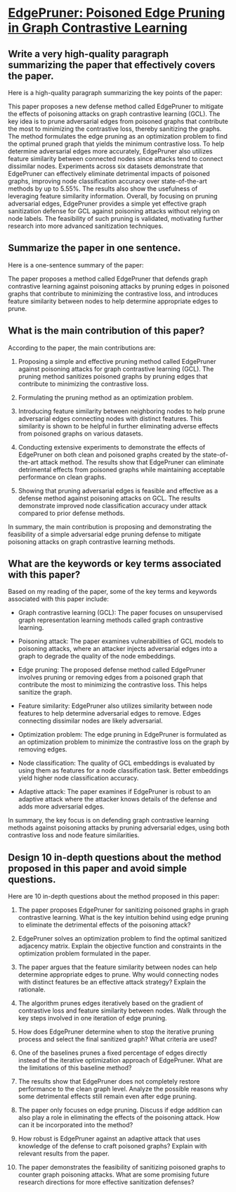 # [EdgePruner: Poisoned Edge Pruning in Graph Contrastive Learning](https://arxiv.org/abs/2312.07022)

## Write a very high-quality paragraph summarizing the paper that effectively covers the paper.

 Here is a high-quality paragraph summarizing the key points of the paper:

This paper proposes a new defense method called EdgePruner to mitigate the effects of poisoning attacks on graph contrastive learning (GCL). The key idea is to prune adversarial edges from poisoned graphs that contribute the most to minimizing the contrastive loss, thereby sanitizing the graphs. The method formulates the edge pruning as an optimization problem to find the optimal pruned graph that yields the minimum contrastive loss. To help determine adversarial edges more accurately, EdgePruner also utilizes feature similarity between connected nodes since attacks tend to connect dissimilar nodes. Experiments across six datasets demonstrate that EdgePruner can effectively eliminate detrimental impacts of poisoned graphs, improving node classification accuracy over state-of-the-art methods by up to 5.55%. The results also show the usefulness of leveraging feature similarity information. Overall, by focusing on pruning adversarial edges, EdgePruner provides a simple yet effective graph sanitization defense for GCL against poisoning attacks without relying on node labels. The feasibility of such pruning is validated, motivating further research into more advanced sanitization techniques.


## Summarize the paper in one sentence.

 Here is a one-sentence summary of the paper:

The paper proposes a method called EdgePruner that defends graph contrastive learning against poisoning attacks by pruning edges in poisoned graphs that contribute to minimizing the contrastive loss, and introduces feature similarity between nodes to help determine appropriate edges to prune.


## What is the main contribution of this paper?

 According to the paper, the main contributions are:

1. Proposing a simple and effective pruning method called EdgePruner against poisoning attacks for graph contrastive learning (GCL). The pruning method sanitizes poisoned graphs by pruning edges that contribute to minimizing the contrastive loss.

2. Formulating the pruning method as an optimization problem.

3. Introducing feature similarity between neighboring nodes to help prune adversarial edges connecting nodes with distinct features. This similarity is shown to be helpful in further eliminating adverse effects from poisoned graphs on various datasets.  

4. Conducting extensive experiments to demonstrate the effects of EdgePruner on both clean and poisoned graphs created by the state-of-the-art attack method. The results show that EdgePruner can eliminate detrimental effects from poisoned graphs while maintaining acceptable performance on clean graphs.

5. Showing that pruning adversarial edges is feasible and effective as a defense method against poisoning attacks on GCL. The results demonstrate improved node classification accuracy under attack compared to prior defense methods.

In summary, the main contribution is proposing and demonstrating the feasibility of a simple adversarial edge pruning defense to mitigate poisoning attacks on graph contrastive learning methods.


## What are the keywords or key terms associated with this paper?

 Based on my reading of the paper, some of the key terms and keywords associated with this paper include:

- Graph contrastive learning (GCL): The paper focuses on unsupervised graph representation learning methods called graph contrastive learning.

- Poisoning attack: The paper examines vulnerabilities of GCL models to poisoning attacks, where an attacker injects adversarial edges into a graph to degrade the quality of the node embeddings.

- Edge pruning: The proposed defense method called EdgePruner involves pruning or removing edges from a poisoned graph that contribute the most to minimizing the contrastive loss. This helps sanitize the graph.

- Feature similarity: EdgePruner also utilizes similarity between node features to help determine adversarial edges to remove. Edges connecting dissimilar nodes are likely adversarial.

- Optimization problem: The edge pruning in EdgePruner is formulated as an optimization problem to minimize the contrastive loss on the graph by removing edges.

- Node classification: The quality of GCL embeddings is evaluated by using them as features for a node classification task. Better embeddings yield higher node classification accuracy.

- Adaptive attack: The paper examines if EdgePruner is robust to an adaptive attack where the attacker knows details of the defense and adds more adversarial edges.

In summary, the key focus is on defending graph contrastive learning methods against poisoning attacks by pruning adversarial edges, using both contrastive loss and node feature similarities.


## Design 10 in-depth questions about the method proposed in this paper and avoid simple questions.

 Here are 10 in-depth questions about the method proposed in this paper:

1. The paper proposes EdgePruner for sanitizing poisoned graphs in graph contrastive learning. What is the key intuition behind using edge pruning to eliminate the detrimental effects of the poisoning attack?

2. EdgePruner solves an optimization problem to find the optimal sanitized adjacency matrix. Explain the objective function and constraints in the optimization problem formulated in the paper. 

3. The paper argues that the feature similarity between nodes can help determine appropriate edges to prune. Why would connecting nodes with distinct features be an effective attack strategy? Explain the rationale.

4. The algorithm prunes edges iteratively based on the gradient of contrastive loss and feature similarity between nodes. Walk through the key steps involved in one iteration of edge pruning.

5. How does EdgePruner determine when to stop the iterative pruning process and select the final sanitized graph? What criteria are used?

6. One of the baselines prunes a fixed percentage of edges directly instead of the iterative optimization approach of EdgePruner. What are the limitations of this baseline method?

7. The results show that EdgePruner does not completely restore performance to the clean graph level. Analyze the possible reasons why some detrimental effects still remain even after edge pruning.

8. The paper only focuses on edge pruning. Discuss if edge addition can also play a role in eliminating the effects of the poisoning attack. How can it be incorporated into the method?

9. How robust is EdgePruner against an adaptive attack that uses knowledge of the defense to craft poisoned graphs? Explain with relevant results from the paper.

10. The paper demonstrates the feasibility of sanitizing poisoned graphs to counter graph poisoning attacks. What are some promising future research directions for more effective sanitization defenses?
